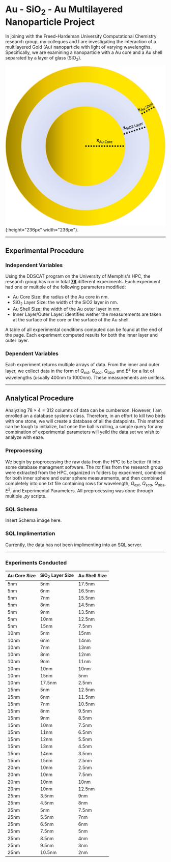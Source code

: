 # Au - SiO<sub>2</sub> - Au Multilayered Nanoparticle Project

In joining with the Freed-Hardeman University Computational Chemistry research group, my collegues and I are investigating the interaction of a multilayered Gold (Au) nanoparticle with light of varying wavelengths. Specifically, we are examining a nanoparticle with a Au core and a Au shell separated by a layer of glass (SiO<sub>2</sub>). 


![Multilayer Diagram](/pictures/AuSiO2AuDiagram.png){:height="236px" width="236px"}.

---

## Experimental Procedure

### Independent Variables
Using the DDSCAT program on the University of Memphis's HPC, the research group has run in total **<ins>78</ins>** different experiments. Each experiment had one or multiple of the following parameters modified:
- Au Core Size: the radius of the Au core in nm.
- SiO<sub>2</sub> Layer Size: the width of the SiO2 layer in nm.
- Au Shell Size: the width of the Au outer layer in nm.
- Inner Layer/Outer Layer: identifies wether the measurements are taken at the surface of the core or the surface of the Au shell.

A table of all experimental conditions computed can be found at the end of the page. Each experiment computed results for both the inner layer and outer layer.

### Dependent Variables
Each experiment returns multiple arrays of data. From the inner and outer layer, we collect data in the form of $Q_{ext}$, $Q_{sca}$, $Q_{abs}$, and $E^2$ for a list of wavelengths (usually 400nm to 1000nm). These measurements are unitless.

---

## Analytical Procedure

Analyzing $78\times4 = 312$ columns of data can be cumberson. However, I am enrolled an a database systems class. Therefore, in an effort to kill two birds with one stone, we will create a database of all the datapoints. This method can be tough to initialize, but once the ball is rolling, a simple query for any combination of experimental parameters will yeild the data set we wish to analyze with eaze.

### Preprocessing
We begin by proprocessing the raw data from the HPC to be better fit into some database managment software. The *txt* files from the research group were extracted from the HPC, organized in folders by experiment, combined for both inner sphere and outer sphere measurements, and then combined completely into one *txt* file containing rows for wavelength, $Q_{ext}$, $Q_{sca}$, $Q_{abs}$, $E^2$, and Experimental Parameters. All preprocessing was done through multiple *.py* scripts.

### SQL Schema
Insert Schema image here.

### SQL Implimentation
Currently, the data has not been implimenting into an SQL server.

---

### Experiments Conducted

| Au Core Size | SiO<sub>2</sub> Layer Size | Au Shell Size |
| ----------- | ----------- | ----------- |
| 5nm | 5nm | 17.5nm |
| 5nm | 6nm | 16.5nm |
| 5nm | 7nm | 15.5nm |
| 5nm | 8nm | 14.5nm |
| 5nm | 9nm | 13.5nm |
| 5nm | 10nm | 12.5nm |
| 5nm | 15nm | 7.5nm |
| 10nm | 5nm | 15nm |
| 10nm | 6nm | 14nm |
| 10nm | 7nm | 13nm |
| 10nm | 8nm | 12nm |
| 10nm | 9nm | 11nm |
| 10nm | 10nm | 10nm |
| 10nm | 15nm | 5nm |
| 10nm | 17.5nm | 2.5nm |
| 15nm | 5nm | 12.5nm |
| 15nm | 6nm | 11.5nm |
| 15nm | 7nm | 10.5nm |
| 15nm | 8nm | 9.5nm |
| 15nm | 9nm | 8.5nm |
| 15nm | 10nm | 7.5nm |
| 15nm | 11nm | 6.5nm |
| 15nm | 12nm | 5.5nm |
| 15nm | 13nm | 4.5nm |
| 15nm | 14nm | 3.5nm |
| 15nm | 15nm | 2.5nm |
| 20nm | 10nm | 2.5nm |
| 20nm | 10nm | 7.5nm |
| 20nm | 10nm | 10nm |
| 20nm | 10nm | 12.5nm |
| 25nm | 3.5nm | 9nm |
| 25nm | 4.5nm | 8nm |
| 25nm | 5nm | 7.5nm |
| 25nm | 5.5nm | 7nm |
| 25nm | 6.5nm | 6nm |
| 25nm | 7.5nm | 5nm |
| 25nm | 8.5nm | 4nm |
| 25nm | 9.5nm | 3nm |
| 25nm | 10.5nm | 2nm |